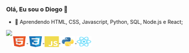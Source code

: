 ### Olá, Eu sou o Diogo 👋
- 🌱 Aprendendo HTML, CSS, Javascript, Python, SQL, Node.js e React; 
<div align="center">
  <a href="https://github.com/quintaodiogo">
  <img height="180em" align="left" src="https://github-readme-stats.vercel.app/api?username=quintaodiogo&show_icons=true&theme=dark&include_all_commits=true&count_private=true"/>
</div>
<div "display: inline-flex"><br>
  <img align="center" alt="Diogo-HTML" height="30" width="40" src="https://raw.githubusercontent.com/devicons/devicon/master/icons/html5/html5-original.svg">
  <img align="center" alt="Diogo-CSS" height="30" width="40" src="https://raw.githubusercontent.com/devicons/devicon/master/icons/css3/css3-original.svg">
  <img align="center" alt="Diogo-Js" height="30" width="40" src="https://raw.githubusercontent.com/devicons/devicon/master/icons/javascript/javascript-plain.svg">
  <img align="center" alt="Diogo-Python" height="30" width="40" src="https://raw.githubusercontent.com/devicons/devicon/master/icons/python/python-original.svg">
  <img align="center" alt="Diogo-React" height="30" width="40" src="https://raw.githubusercontent.com/devicons/devicon/master/icons/react/react-original.svg">
</div>
  
  ##
 
